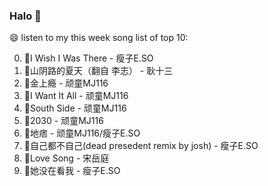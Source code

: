 

### Halo 👋

😄 listen to my this week song list of top 10:

0. 🌈I Wish I Was There - 瘦子E.SO
1. 🌈山阴路的夏天（翻自 李志） - 耿十三
2. 🌈金上瘾 - 顽童MJ116
3. 🌈I Want It All - 顽童MJ116
4. 🌈South Side - 顽童MJ116
5. 🌈2030 - 顽童MJ116
6. 🌈地痞 - 顽童MJ116/瘦子E.SO
7. 🌈自己都不自己(dead presedent remix by josh) - 瘦子E.SO
8. 🌈Love Song - 宋岳庭
9. 🌈她没在看我 - 瘦子E.SO

